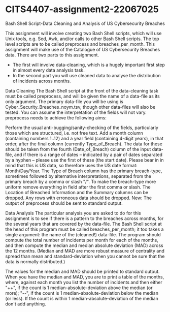 # CITS4407-assignment2-22067025
Bash Shell Script-Data Cleaning and Analysis of US Cybersecurity Breaches


This assignment will involve creating two Bash Shell scripts, which will use Unix tools, e.g. Sed, Awk, and/or calls to other Bash Shell scripts. The top level scripts are to be called preprocess and breaches_per_month.
This assignment will make use of the Catalogue of US Cybersecurity Breaches data. There are two parts to this assignment. 
- The first will involve data-cleaning, which is a hugely important first step in almost every data analysis task. 
- In the second part you will use cleaned data to analyse the distribution of incidents across months.


Data Cleaning
The Bash Shell script at the front of the data-cleaning task must be called preprocess, and will be given the name of a data-file as its only argument. The primary data-file you will be using is Cyber_Security_Breaches_noym.tsv, though other data-files will also be tested. You can assume the interpretation of the fields will not vary.
preprocess needs to achieve the following aims:

Perform the usual anti-bugging/sanity-checking of the fields, particularly those which are structured, i.e. not free text.
Add a month column (containing numbers 1..12) and a year field (containing 4-digit years), in that order, after the final column (currently Type_of_Breach). The data for these should be taken from the fourth (Date_of_Breach) column of the input data-file, and if there is a range of dates – indicated by a pair of dates separated by a hyphen – please use the first of these (the start date). Please bear in in mind that this is US data, so therefore uses the US date format: Month/Day/Year.
The Type of Breach column has the primary breach-type, sometimes followed by alternative interpretations, separated from the primary breach by a comma or slash "/". To make the breach-type more uniform remove everything in field after the first comma or slash.
The Location of Breached Information and the Summary columns can be dropped.
Any rows with erroneous data should be dropped.
New: The output of preprocess should be sent to standard output.


Data Analysis
The particular analysis you are asked to do for this assignment is to see if there is a pattern to the breaches across months, for the several years that are covered by the data-file. The Bash Shell script at the head of this program must be called breaches_per_month; it too takes a single argument: the name of the (cleaned!) data-file. The program should compute the total number of incidents per month for each of the months, and then compute the median and median absolute deviation (MAD) across the 12 months. (Median and MAD are more robust measure of centrality and spread than mean and standard-deviation when you cannot be sure that the data is normally distributed.)

The values for the median and MAD should be printed to standard output. When you have the median and MAD, you are to print a table of the months, where, against each month you list the number of incidents and then either "++", if the count is 1 median-absolute-deviation above the median (or more); "--", if the count is 1 median-absolute-deviation below the median (or less). If the count is within 1 median-absolute-deviation of the median don't add anything.
